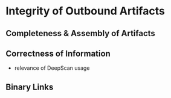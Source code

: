 # Integrity of Outbound Artifacts

## Completeness & Assembly of Artifacts


## Correctness of Information
- relevance of DeepScan usage

## Binary Links